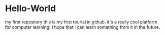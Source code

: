 # Hello-World
my first repository
this is my first tourial in github, it's a really cool platform for computer learning!
I hope that I can learn something from it in the future.
